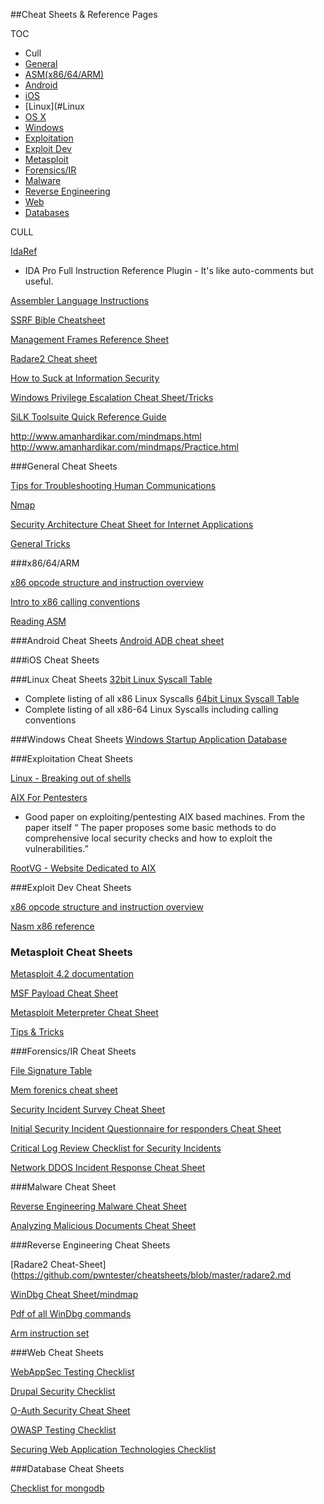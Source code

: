 ##Cheat Sheets & Reference Pages


TOC
* Cull
* [General](#General)
* [ASM(x86/64/ARM)](#ASM)
* [Android](#Android)
* [iOS](#ios)
* [Linux](#Linux
* [OS X](#OSX)
* [Windows](#Windows)
* [Exploitation](#Exploitation)
* [Exploit Dev](#Exploit)
* [Metasploit](#Metasploit)
* [Forensics/IR](#For)
* [Malware](#Malware)
* [Reverse Engineering](#RE) 
* [Web](#Web)
* [Databases](#DB)





CULL


[IdaRef](https://github.com/nologic/idaref)
* IDA Pro Full Instruction Reference Plugin - It's like auto-comments but useful.



[Assembler Language Instructions](http://www.laynetworks.com/assembly%20tutorials3.htm)


[SSRF Bible Cheatsheet](https://docs.google.com/document/d/1v1TkWZtrhzRLy0bYXBcdLUedXGb9njTNIJXa3u9akHM/edit)


[Management Frames Reference Sheet](http://download.aircrack-ng.org/wiki-files/other/managementframes.pdf)

[Radare2 Cheat sheet](https://github.com/pwntester/cheatsheets/blob/master/radare2.md)

[How to Suck at Information Security](https://zeltser.com/suck-at-security-cheat-sheet/)

[Windows Privilege Escalation Cheat Sheet/Tricks](http://it-ovid.blogspot.fr/2012/02/windows-privilege-escalation.html)

[SiLK Toolsuite Quick Reference Guide](https://tools.netsa.cert.org/silk/silk-quickref.pdf)

http://www.amanhardikar.com/mindmaps.html
http://www.amanhardikar.com/mindmaps/Practice.html



###<a name="General">General Cheat Sheets</a>

[Tips for Troubleshooting Human Communications](https://zeltser.com/human-communications-cheat-sheet/)

[Nmap](https://highon.coffee/docs/nmap/)

[Security Architecture Cheat Sheet for Internet Applications](https://zeltser.com/security-architecture-cheat-sheet/)

[General Tricks](http://averagesecurityguy.info/cheat-sheet/)




###<a name="ASM">x86/64/ARM</a>

[x86 opcode structure and instruction overview](http://pnx.tf/files/x86_opcode_structure_and_instruction_overview.pdf)

[Intro to x86 calling conventions](http://codearcana.com/posts/2013/05/21/a-brief-introduction-to-x86-calling-conventions.html)

[Reading ASM](http://cseweb.ucsd.edu/classes/sp11/cse141/pdf/02/S01_x86_64.key.pdf)





###<a name="Android">Android Cheat Sheets</a>
[Android ADB cheat sheet](https://github.com/maldroid/adb_cheatsheet/blob/master/cheatsheet.pdf?raw=true)





###<a name="ios">iOS Cheat Sheets</a>




###<a name="Linux">Linux Cheat Sheets</a>
[32bit Linux Syscall Table](http://www.informatik.htw-dresden.de/~beck/ASM/syscall_list.html)
* Complete listing of all x86 Linux Syscalls
[64bit Linux Syscall Table](http://blog.rchapman.org/post/36801038863/linux-system-call-table-for-x86-64)
* Complete listing of all x86-64 Linux Syscalls including calling conventions





###<a name="Windows">Windows Cheat Sheets</a>
[Windows Startup Application Database](http://www.pacs-portal.co.uk/startup_content.php)




###<a name="Exploitation">Exploitation Cheat Sheets</a>

[Linux - Breaking out of shells](https://highon.coffee/docs/linux-commands/#breaking-out-of-limited-shells)

[AIX For Pentesters](http://www.giac.org/paper/gpen/6684/aix-penetration-testers/125890)
* Good paper on exploiting/pentesting AIX based machines. From the paper itself “ The paper proposes some basic methods to do comprehensive local security checks and how to exploit the vulnerabilities.”

[RootVG - Website Dedicated to AIX](http://www.rootvg.net/content/view/102/98/)




###<a name="Exploitation">Exploit Dev Cheat Sheets</a>

[x86 opcode structure and instruction overview](http://pnx.tf/files/x86_opcode_structure_and_instruction_overview.pdf)

[Nasm x86 reference](https://www.cs.uaf.edu/2006/fall/cs301/support/x86/)


### <a name="Metasploit">Metasploit Cheat Sheets</a>
[Metasploit 4.2 documentation](https://community.rapid7.com/docs/DOC-1751)

[MSF Payload Cheat Sheet](http://aerokid240.blogspot.com/2009/11/msfpayload-goodness-cheatsheet.html)

[Metasploit Meterpreter Cheat Sheet](https://scadahacker.com/library/Documents/Cheat_Sheets/Hacking%20-%20Meterpreter%20Cheat%20%20Sheet.pdf)

[Tips & Tricks](https://en.wikibooks.org/wiki/Metasploit/Tips_and_Tricks)


###<a name="For">Forensics/IR Cheat Sheets</a>

[File Signature Table](http://www.garykessler.net/library/file_sigs.html)

[Mem forenics cheat sheet](http://forensicmethods.com/wp-content/uploads/2012/04/Memory-Forensics-Cheat-Sheet-v1.pdf)

[Security Incident Survey Cheat Sheet](https://zeltser.com/security-incident-survey-cheat-sheet/)

[Initial Security Incident Questionnaire for responders Cheat Sheet](https://zeltser.com/security-incident-questionnaire-cheat-sheet/)

[Critical Log Review Checklist for Security Incidents](https://zeltser.com/security-incident-log-review-checklist/)

[Network DDOS Incident Response Cheat Sheet](https://zeltser.com/ddos-incident-cheat-sheet/)



###<a name="Malware">Malware Cheat Sheet</a>

[Reverse Engineering Malware Cheat Sheet](https://zeltser.com/reverse-malware-cheat-sheet/)

[Analyzing Malicious Documents Cheat Sheet](https://zeltser.com/analyzing-malicious-documents/)


###<a name="RE">Reverse Engineering Cheat Sheets</a>

[Radare2 Cheat-Sheet](https://github.com/pwntester/cheatsheets/blob/master/radare2.md

[WinDbg Cheat Sheet/mindmap](http://tylerhalfpop.com/2014/08/16/windbg-cheatsheet/)

[Pdf of all WinDbg commands](http://windbg.info/download/doc/pdf/WinDbg_cmds.pdf)

[Arm instruction set](http://simplemachines.it/doc/arm_inst.pdf)






###<a name="Web">Web Cheat Sheets</a>

[WebAppSec Testing Checklist](http://tuppad.com/blog/wp-content/uploads/2012/03/WebApp_Sec_Testing_Checklist.pdf)

[Drupal Security Checklist](https://github.com/gfoss/attacking-drupal/blob/master/presentation/drupal-security-checklist.pdf)

[O-Auth Security Cheat Sheet](http://www.oauthsecurity.com/)

[OWASP Testing Checklist](https://www.owasp.org/index.php/Testing_Checklist)

[Securing Web Application Technologies Checklist](http://www.securingthehuman.org/developer/swat)









###<a name="DB">Database Cheat Sheets</a>

[Checklist for mongodb](http://blog.mongodirector.com/10-tips-to-improve-your-mongodb-security/
)
